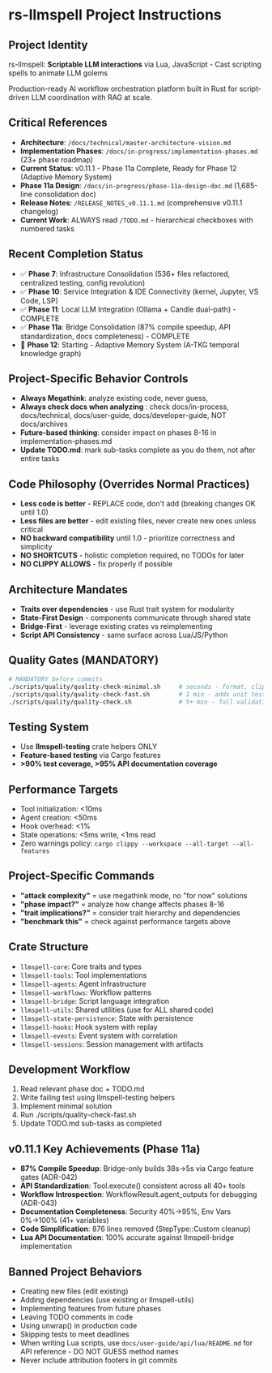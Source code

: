 # rs-llmspell Project Instructions

## Project Identity
rs-llmspell: **Scriptable LLM interactions** via Lua, JavaScript - Cast scripting spells to animate LLM golems

Production-ready AI workflow orchestration platform built in Rust for script-driven LLM coordination with RAG at scale.

## Critical References
- **Architecture**: `/docs/technical/master-architecture-vision.md`
- **Implementation Phases**: `/docs/in-progress/implementation-phases.md` (23+ phase roadmap)
- **Current Status**: v0.11.1 - Phase 11a Complete, Ready for Phase 12 (Adaptive Memory System)
- **Phase 11a Design**: `/docs/in-progress/phase-11a-design-doc.md` (1,685-line consolidation doc)
- **Release Notes**: `/RELEASE_NOTES_v0.11.1.md` (comprehensive v0.11.1 changelog)
- **Current Work**: ALWAYS read `/TODO.md` - hierarchical checkboxes with numbered tasks

## Recent Completion Status
- ✅ **Phase 7**: Infrastructure Consolidation (536+ files refactored, centralized testing, config revolution)
- ✅ **Phase 10**: Service Integration & IDE Connectivity (kernel, Jupyter, VS Code, LSP)
- ✅ **Phase 11**: Local LLM Integration (Ollama + Candle dual-path) - COMPLETE
- ✅ **Phase 11a**: Bridge Consolidation (87% compile speedup, API standardization, docs completeness) - COMPLETE
- 🚧 **Phase 12**: Starting - Adaptive Memory System (A-TKG temporal knowledge graph)

## Project-Specific Behavior Controls
- **Always Megathink**: analyze existing code, never guess,
- **Always check docs when analyzing** : check docs/in-process, docs/technical, docs/user-guide, docs/developer-guide, NOT docs/archives
- **Future-based thinking**: consider impact on phases 8-16 in implementation-phases.md
- **Update TODO.md**: mark sub-tasks complete as you do them, not after entire tasks

## Code Philosophy (Overrides Normal Practices)
- **Less code is better** - REPLACE code, don't add (breaking changes OK until 1.0)
- **Less files are better** - edit existing files, never create new ones unless critical
- **NO backward compatibility** until 1.0 - prioritize correctness and simplicity
- **NO SHORTCUTS** - holistic completion required, no TODOs for later
- **NO CLIPPY ALLOWS** - fix properly if possible

## Architecture Mandates
- **Traits over dependencies** - use Rust trait system for modularity
- **State-First Design** - components communicate through shared state
- **Bridge-First** - leverage existing crates vs reimplementing
- **Script API Consistency** - same surface across Lua/JS/Python

## Quality Gates (MANDATORY)
```bash
# MANDATORY before commits
./scripts/quality/quality-check-minimal.sh     # seconds - format, clippy, compile
./scripts/quality/quality-check-fast.sh        # 1 min - adds unit tests & docs  
./scripts/quality/quality-check.sh             # 5+ min - full validation
```

## Testing System
- Use **llmspell-testing** crate helpers ONLY
- **Feature-based testing** via Cargo features
- **>90% test coverage, >95% API documentation coverage**

## Performance Targets
- Tool initialization: <10ms
- Agent creation: <50ms  
- Hook overhead: <1%
- State operations: <5ms write, <1ms read
- Zero warnings policy: `cargo clippy --workspace --all-target --all-features`

## Project-Specific Commands
- **"attack complexity"** = use megathink mode, no "for now" solutions
- **"phase impact?"** = analyze how change affects phases 8-16
- **"trait implications?"** = consider trait hierarchy and dependencies
- **"benchmark this"** = check against performance targets above

## Crate Structure
- `llmspell-core`: Core traits and types
- `llmspell-tools`: Tool implementations  
- `llmspell-agents`: Agent infrastructure
- `llmspell-workflows`: Workflow patterns
- `llmspell-bridge`: Script language integration
- `llmspell-utils`: Shared utilities (use for ALL shared code)
- `llmspell-state-persistence`: State with persistence
- `llmspell-hooks`: Hook system with replay
- `llmspell-events`: Event system with correlation
- `llmspell-sessions`: Session management with artifacts

## Development Workflow
1. Read relevant phase doc + TODO.md
2. Write failing test using llmspell-testing helpers
3. Implement minimal solution
4. Run ./scripts/quality-check-fast.sh
5. Update TODO.md sub-tasks as completed

## v0.11.1 Key Achievements (Phase 11a)
- **87% Compile Speedup**: Bridge-only builds 38s→5s via Cargo feature gates (ADR-042)
- **API Standardization**: Tool.execute() consistent across all 40+ tools
- **Workflow Introspection**: WorkflowResult.agent_outputs for debugging (ADR-043)
- **Documentation Completeness**: Security 40%→95%, Env Vars 0%→100% (41+ variables)
- **Code Simplification**: 876 lines removed (StepType::Custom cleanup)
- **Lua API Documentation**: 100% accurate against llmspell-bridge implementation

## Banned Project Behaviors
- Creating new files (edit existing)
- Adding dependencies (use existing or llmspell-utils)
- Implementing features from future phases
- Leaving TODO comments in code
- Using unwrap() in production code
- Skipping tests to meet deadlines
- When writing Lua scripts, use `docs/user-guide/api/lua/README.md` for API reference - DO NOT GUESS method names
- Never include attribution footers in git commits